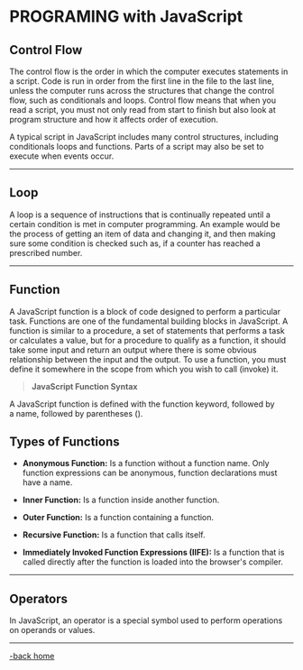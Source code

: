 # PROGRAMING with JavaScript

## Control Flow

The control flow is the order in which the computer executes statements in a script. Code is run in order from the first line in the file to the last line, unless the computer runs across the structures that change the control flow, such as conditionals and loops.
Control flow means that when you read a script, you must not only read from start to finish but also look at program structure and how it affects order of execution.

A typical script in JavaScript includes many control structures, including conditionals loops and functions. Parts of a script may also be set to execute when events occur.

---

## Loop

A loop is a sequence of instructions that is continually repeated until a certain condition is met in computer programming. An example would be the process of getting an item of data and changing it, and then making sure some condition is checked such as, if a counter has reached a prescribed number.

---

## Function

A JavaScript function is a block of code designed to perform a particular task. Functions are one of the fundamental building blocks in JavaScript. A function is similar to a procedure, a set of statements that performs a task or calculates a value, but for a procedure to qualify as a function, it should take some input and return an output where there is some obvious relationship between the input and the output. To use a function, you must define it somewhere in the scope from which you wish to call (invoke) it.

> **JavaScript Function Syntax**

A JavaScript function is defined with the function keyword, followed by a name, followed by parentheses ().

## Types of Functions

* **Anonymous Function:** Is a function without a function name. Only function expressions can be anonymous, function declarations must have a name.

* **Inner Function:** Is a function inside another function.

* **Outer Function:** Is a function containing a function.

* **Recursive Function:** Is a function that calls itself.

* **Immediately Invoked Function Expressions (IIFE):** Is a function that is called directly after the function is loaded into the browser's compiler.

---

## Operators

In JavaScript, an operator is a special symbol used to perform operations on operands or values.

---

[-back home](https://alexriverau.github.io/reading-notes/)
